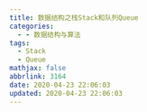 ```yaml
---
title: 数据结构之栈Stack和队列Queue
categories:
  - - 数据结构与算法
tags:
  - Stack
  - Queue
mathjax: false
abbrlink: 3164
date: 2020-04-23 22:06:03
updated: 2020-04-23 22:06:03
---
```




<!-- more -->


